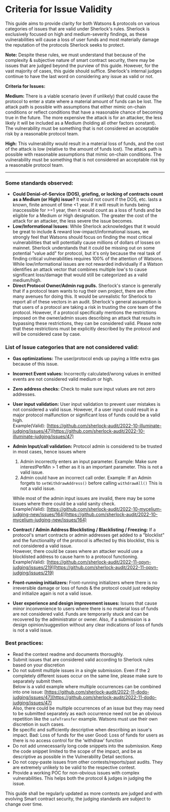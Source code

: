 # Criteria for Issue Validity

This guide aims to provide clarity for both Watsons & protocols on various categories of issues that are valid under Sherlock's rules. Sherlock is exclusively focused on high and medium-severity findings, as these vulnerabilities will cause a loss of user funds and most materially damage the reputation of the protocols Sherlock seeks to protect.

**Note:** Despite these rules, we must understand that because of the complexity & subjective nature of smart contract security, there may be issues that are judged beyond the purview of this guide. However, for the vast majority of cases, this guide should suffice. Sherlock's internal judges continue to have the last word on considering any issue as valid or not.&#x20;

**Criteria for Issues:**

**Medium:** There is a viable scenario (even if unlikely) that could cause the protocol to enter a state where a material amount of funds can be lost. The attack path is possible with assumptions that either mimic on-chain conditions or reflect conditions that have a reasonable chance of becoming true in the future. The more expensive the attack is for an attacker, the less likely it will be included as a Medium (holding all other factors constant). The vulnerability must be something that is not considered an acceptable risk by a reasonable protocol team.

**High:** This vulnerability would result in a material loss of funds, and the cost of the attack is low (relative to the amount of funds lost). The attack path is possible with reasonable assumptions that mimic on-chain conditions. The vulnerability must be something that is not considered an acceptable risk by a reasonable protocol team.

***

### Some standards observed:

* **Could Denial-of-Service (DOS), griefing, or locking of contracts count as a Medium (or High) issue?** It would not count if the DOS, etc. lasts a known, finite amount of time <1 year. If it will result in funds being inaccessible for >=1 year, then it would count as a loss of funds and be eligible for a Medium or High designation. The greater the cost of the attack for an attacker, the less severe the issue becomes.
* **Low/Informational Issues**:  While Sherlock acknowledges that it would be great to include & reward low-impact/informational issues, we strongly feel that Watsons should focus on finding the most critical vulnerabilities that will potentially cause millions of dollars of losses on mainnet. Sherlock understands that it could be missing out on some potential "value add" for protocol, but it's only because the real task of finding critical vulnerabilities requires 100% of the attention of Watsons. While low/informational issues are not rewarded individually if a Watson identifies an attack vector that combines multiple low's to cause significant loss/damage that would still be categorized as a valid medium/high.
* **Direct Protocol Owner/Admin rug pulls.**  Sherlock's stance is generally that if a protocol team wants to rug their own project, there are often many avenues for doing this. It would be unrealistic for Sherlock to report all of these vectors in an audit. Sherlock's general assumption is that users of a protocol are taking a risk in trusting the core team of the protocol. However, if a protocol specifically mentions the restrictions imposed on the owner/admin ssues describing an attack that results in bypassing these restrictions, they can be considered valid.  Please note that these restrictions must be explicitly described by the protocol and will be considered case by case.&#x20;

### List of Issue categories that are not considered valid:

* **Gas optimizations:** The user/protocol ends up paying a little extra gas because of this issue.
* **Incorrect Event values:**  Incorrectly calculated/wrong values in emitted events are not considered valid medium or high.
* **Zero address checks:**  Check to make sure input values are not zero addresses.
* **User input validation:** User input validation to prevent user mistakes is not considered a valid issue. However, if a user input could result in a major protocol malfunction or significant loss of funds could be a valid high. \
  Example(Valid): [https://github.com/sherlock-audit/2022-10-illuminate-judging/issues/47](https://github.com/sherlock-audit/2022-10-illuminate-judging/issues/47)
*   **Admin Input/call validation:**  Protocol admin is considered to be trusted in most cases, hence issues where

    1. Admin incorrectly enters an input parameter. Example: Make sure interestPerMin > 1 ether as it is an important parameter.  This is not a valid issue.
    2. Admin could have an incorrect call order. Example: If an Admin forgets to `setWithdrawAddress()` before calling `withdrawAll()` This is not a valid issue.

    While most of the admin input issues are invalid, there may be some issues where there could be a valid sanity check. \
    Example(Valid): [https://github.com/sherlock-audit/2022-10-mycelium-judging-new/issues/164](https://github.com/sherlock-audit/2022-10-mycelium-judging-new/issues/164)
* **Contract / Admin Address Blocklisting / Blacklisting / Freezing:** If a protocol's smart contracts or admin addresses get added to a "blocklist" and the functionality of the protocol is affected by this blocklist, this is not considered a valid issue. \
  However, there could be cases where an attacker would use a blocklisted address to cause harm to a protocol functioning. \
  Example(Valid): [https://github.com/sherlock-audit/2022-11-opyn-judging/issues/219](https://github.com/sherlock-audit/2022-11-opyn-judging/issues/219)
* **Front-running initializers:** Front-running initializers where there is no irreversible damage or loss of funds & the protocol could just redeploy and initialize again is not a valid issue.
* **User experience and design improvement issues:**  Issues that cause minor inconvenience to users where there is no material loss of funds are not considered valid. Funds are temporarily stuck and can be recovered by the administrator or owner. Also, if a submission is a design opinion/suggestion without any clear indications of loss of funds is not a valid issue.

### Best practices:

* Read the contest readme and documents thoroughly.
* Submit issues that are considered valid according to Sherlock rules based on your discretion
* Do not submit multiple issues in a single submission. Even if the 2 completely different issues occur on the same line, please make sure to separately submit them. \
  Below is a valid example where multiple occurrences can be combined into one issue: [https://github.com/sherlock-audit/2022-11-dodo-judging/issues/47](https://github.com/sherlock-audit/2022-11-dodo-judging/issues/47) \
  Also, there could be multiple occurrences of an issue but they may need to be submitted separately as each occurrence need not be an obvious repetition like the `safeTransfer` example. Watsons must use their own discretion in such cases.
* Be specific and sufficiently descriptive when describing an issue's impact. Bad: Loss of funds for the user Good: Loss of funds for users as there is no access control for the ‘withdraw’ function
* Do not add unnecessarily long code snippets into the submission. Keep the code snippet limited to the scope of the impact, and be as descriptive as possible in the Vulnerability Detail sections.
* Do not copy-paste issues from other contests/reports/past audits. They are extremely unlikely to be valid to the respective contest.&#x20;
* Provide a working POC for non-obvious issues with complex vulnerabilities. This helps both the protocol & judges in judging the issue.

This guide shall be regularly updated as more contests are judged and with evolving Smart contract security, the judging standards are subject to change over time.
